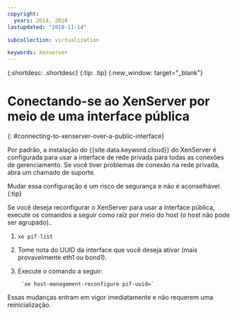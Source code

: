 ```yaml
---
copyright:
  years: 2014, 2018
lastupdated: "2018-11-14"

subcollection: virtualization

keywords: Xenserver
---
```

{:shortdesc: .shortdesc}
{:tip: .tip}
{:new_window: target="_blank"}

# Conectando-se ao XenServer por meio de uma interface pública
{: #connecting-to-xenserver-over-a-public-interface}

Por padrão, a instalação do {{site.data.keyword.cloud}} do XenServer é configurada para usar a interface de rede privada para todas as conexões de gerenciamento. Se você tiver problemas de conexão na rede privada, abra um chamado de suporte.

Mudar essa configuração é um risco de segurança e não é aconselhável.
{:tip}

Se você deseja reconfigurar o XenServer para usar a interface pública, execute os comandos a seguir como raiz por meio do host (o host não pode ser agrupado)..

1. `xe pif-list`

2. Tome nota do UUID da interface que você deseja ativar (mais provavelmente eth1 ou bond1).

3. Execute o comando a seguir:

        `xe host-management-reconfigure pif-uuid=`

Essas mudanças entram em vigor imediatamente e não requerem uma reinicialização.
